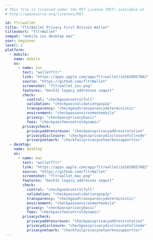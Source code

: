 ```yaml
--- 
# This file is licensed under the MIT License (MIT) available on
# http://opensource.org/licenses/MIT.

id: fltrwallet
title: "fltrWallet Privacy First Bitcoin Wallet"
titleshort: "fltrWallet"
compat: "mobile ios desktop mac"
user: beginner
level: 2
platform:
  - mobile:
    name: mobile
    os:
      - name: ios
        text: "walletfltr"
        link: "https://apps.apple.com/app/fltrwallet/id1620857882"
        source: "https://github.com/fltrWallet"
        screenshot: "fltrwallet_ios.png"
        features: "bech32 legacy_addresses segwit"
        check:
          control: "checkgoodcontrolfull"
          validation: "checkpassvalidationspvp2p"
          transparency: "checkgoodtransparencydeterministic"
          environment: "checkpassenvironmentmobile"
          privacy: "checkpassprivacybasic"
          fees: "checkpassfeecontroldynamic"
        privacycheck:
          privacyaddressreuse: "checkpassprivacyaddressrotation"
          privacydisclosure: "checkpassprivacydisclosurefullnode"
          privacynetwork: "checkfailprivacynetworknosupporttor"
  - desktop:
    name: desktop
    os:
      - name: mac
        text: "walletfltr"
        link: "https://apps.apple.com/app/fltrwallet/id1620857882"
        source: "https://github.com/fltrWallet"
        screenshot: "fltrwallet_mac.png"
        features: "bech32 legacy_addresses segwit"
        check:
          control: "checkgoodcontrolfull"
          validation: "checkpassvalidationspvp2p"
          transparency: "checkgoodtransparencydeterministic"
          environment: "checkpassenvironmentmobile"
          privacy: "checkpassprivacybasic"
          fees: "checkpassfeecontroldynamic"
        privacycheck:
          privacyaddressreuse: "checkpassprivacyaddressrotation"
          privacydisclosure: "checkpassprivacydisclosurefullnode"
          privacynetwork: "checkfailprivacynetworknosupporttor"
---
```

